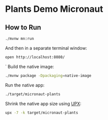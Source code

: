 # Plants Demo Micronaut

## How to Run

```bash
./mvnw mn:run
```

And then in a separate terminal window:

```bash
open http://localhost:8080/
```
`
Build the native image:

```bash
./mvnw package -Dpackaging=native-image
```

Run the native app:

```bash
./target/micronaut-plants
```

Shrink the native app size using [UPX](https://medium.com/graalvm/compressed-graalvm-native-images-4d233766a214):

```bash
upx -7 -k target/micronaut-plants
```

